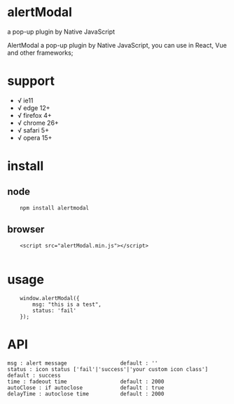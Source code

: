 # alertModal
a pop-up plugin by Native JavaScript


AlertModal a pop-up plugin by Native JavaScript, you can use in React, Vue and other frameworks;


# support
* √ ie11
* √ edge 12+
* √ firefox 4+
* √ chrome 26+
* √ safari 5+
* √ opera 15+

# install

## node

```
	npm install alertmodal

```

## browser

```
	<script src="alertModal.min.js"></script>
	
```

# usage

```
    window.alertModal({
        msg: "this is a test",
        status: 'fail'
    });

```

# API

	msg : alert message    				default : ''
	status : icon status ['fail'|'success'|'your custom icon class']  			default : success
	time : fadeout time  				default : 2000
	autoClose : if autoclose  			default : true
	delayTime : autoclose time			default : 2000
 